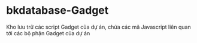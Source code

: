 # bkdatabase-Gadget
Kho lưu trữ các script Gadget của dự án, chứa các mã Javascript liên quan tới các bộ phận Gadget của dự án
